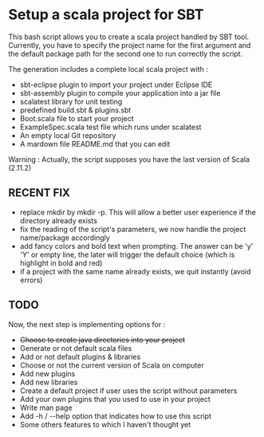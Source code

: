 Setup a scala project for SBT
=============================

This bash script allows you to create a scala project handled by SBT tool.
Currently, you have to specify the project name for the first argument
and the default package path for the second one to run correctly the script.

The generation includes a complete local scala project with :
* sbt-eclipse plugin to import your project under Eclipse IDE
* sbt-assembly plugin to compile your application into a jar file
* scalatest library for unit testing
* predefined build.sbt & plugins.sbt
* Boot.scala file to start your project
* ExampleSpec.scala test file which runs under scalatest
* An empty local Git repository
* A mardown file README.md that you can edit

Warning : Actually, the script supposes you have the last version of Scala (2.11.2)


RECENT FIX
----------
* replace mkdir by mkdir -p. This will allow a better user experience if the directory already exists
* fix the reading of the script's parameters, we now handle the project name/package accordingly
* add fancy colors and bold text when prompting. The answer can be 'y' 'Y' or empty line, the later
will trigger the default choice (which is highlight in bold and red)
* if a project with the same name already exists, we quit instantly (avoid errors)

TODO
----
Now, the next step is implementing options for :
* ~~Choose to create java directories into your project~~
* Generate or not default scala files
* Add or not default plugins & libraries
* Choose or not the current version of Scala on computer
* Add new plugins
* Add new libraries
* Create a default project if user uses the script without parameters
* Add your own plugins that you used to use in your project
* Write man page
* Add -h / --help option that indicates how to use this script
* Some others features to which I haven't thought yet
